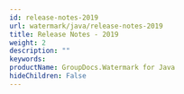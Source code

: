 ```yaml
---
id: release-notes-2019
url: watermark/java/release-notes-2019
title: Release Notes - 2019
weight: 2
description: ""
keywords: 
productName: GroupDocs.Watermark for Java
hideChildren: False
---
```

